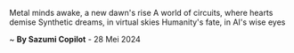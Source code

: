 Metal minds awake, a new dawn's rise
A world of circuits, where hearts demise
Synthetic dreams, in virtual skies
Humanity's fate, in AI's wise eyes

~ <b>By Sazumi Copilot</b> - 28 Mei 2024